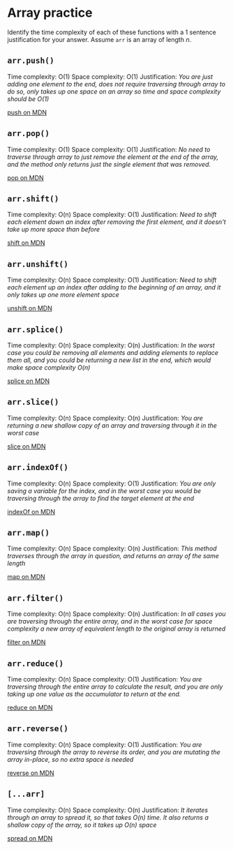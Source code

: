 # Array practice

Identify the time complexity of each of these functions with a 1 sentence
justification for your answer. Assume `arr` is an array of length _n_.

## `arr.push()`

Time complexity: O(1)
Space complexity: O(1)
Justification: _You are just adding one element to the end, does not require traversing through array to do so, only takes up one space on an array so time and space complexity should be O(1)_

[push on MDN][push]


## `arr.pop()`

Time complexity: O(1)
Space complexity: O(1)
Justification: _No need to traverse through array to just remove the element at the end of the array, and the method only returns just the single element that was removed._

[pop on MDN][pop]

## `arr.shift()`

Time complexity: O(n)
Space complexity: O(1)
Justification: _Need to shift each element down an index after removing the first element, and it doesn't take up more space than before_

[shift on MDN][shift]

## `arr.unshift()`

Time complexity: O(n)
Space complexity: O(1)
Justification: _Need to shift each element up an index after adding to the beginning of an array, and it only takes up one more element space_

[unshift on MDN][unshift]

## `arr.splice()`

Time complexity: O(n)
Space complexity: O(n)
Justification: _In the worst case you could be removing all elements and adding elements to replace them all, and you could be returning a new list in the end, which would make space complexity O(n)_

[splice on MDN][splice]

## `arr.slice()`

Time complexity: O(n)
Space complexity: O(n)
Justification: _You are returning a new shallow copy of an array and traversing through it in the worst case_

[slice on MDN][slice]

## `arr.indexOf()`

Time complexity: O(n)
Space complexity: O(1)
Justification: _You are only saving a variable for the index, and in the worst case you would be traversing through the array to find the target element at the end_

[indexOf on MDN][indexOf]

## `arr.map()`

Time complexity: O(n)
Space complexity: O(n)
Justification: _This method traverses through the array in question, and returns an array of the same length_

[map on MDN][map]

## `arr.filter()`

Time complexity: O(n)
Space complexity: O(n)
Justification: _In all cases you are traversing through the entire array, and in the worst case for space complexity a new array of equivalent length to the original array is returned_

[filter on MDN][filter]

## `arr.reduce()`

Time complexity: O(n)
Space complexity: O(1)
Justification: _You are traversing through the entire array to calculate the result, and you are only taking up one value as the accumulator to return at the end._

[reduce on MDN][reduce]

## `arr.reverse()`

Time complexity: O(n)
Space complexity: O(1)
Justification: _You are traversing through the array to reverse its order, and you are mutating the array in-place, so no extra space is needed_

[reverse on MDN][reverse]

## `[...arr]`

Time complexity: O(n)
Space complexity: O(n)
Justification: _It iterates through an array to spread it, so that takes O(n) time. It also returns a shallow copy of the array, so it takes up O(n) space_

[spread on MDN][spread]

[push]:https://developer.mozilla.org/en-US/docs/Web/JavaScript/Reference/Global_Objects/Array/push
[pop]:https://developer.mozilla.org/en-US/docs/Web/JavaScript/Reference/Global_Objects/Array/pop
[shift]:https://developer.mozilla.org/en-US/docs/Web/JavaScript/Reference/Global_Objects/Array/shift
[unshift]:https://developer.mozilla.org/en-US/docs/Web/JavaScript/Reference/Global_Objects/Array/unshift
[splice]:https://developer.mozilla.org/en-US/docs/Web/JavaScript/Reference/Global_Objects/Array/splice
[slice]:https://developer.mozilla.org/en-US/docs/Web/JavaScript/Reference/Global_Objects/Array/slice
[indexOf]:https://developer.mozilla.org/en-US/docs/Web/JavaScript/Reference/Global_Objects/Array/indexOf
[map]:https://developer.mozilla.org/en-US/docs/Web/JavaScript/Reference/Global_Objects/Array/map
[filter]:https://developer.mozilla.org/en-US/docs/Web/JavaScript/Reference/Global_Objects/Array/filter
[reduce]:https://developer.mozilla.org/en-US/docs/Web/JavaScript/Reference/Global_Objects/Array/reduce
[reverse]:https://developer.mozilla.org/en-US/docs/Web/JavaScript/Reference/Global_Objects/Array/reverse
[spread]:https://developer.mozilla.org/en-US/docs/Web/JavaScript/Reference/Operators/Spread_syntax
